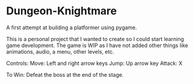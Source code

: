# Dungeon-Knightmare
A first attempt at building a platformer using pygame.

This is a personal project that I wanted to create so I could start learning game development.
The game is WIP as I have not added other things like animations, audio, a menu, other levels, etc.

Controls:
  Move: Left and right arrow keys
  Jump: Up arrow key
  Attack: X
  
To Win: Defeat the boss at the end of the stage.
